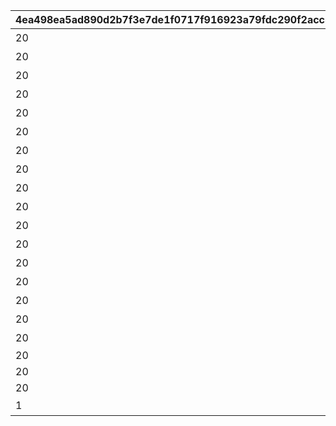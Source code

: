 |4ea498ea5ad890d2b7f3e7de1f0717f916923a79fdc290f2acc35b126cb7cc9a|a870a522e0057f6b09ffe2a57bbe27843c94c7a121da801e47fd81d061f4c755|e7a74795c20ed7f155d282c517c331878f5c29d58de3540bdfc54baad792e2d6|442824bef042bd68c5471360efdf68f0959e6d4ee71b2b1e7e8f7eac70e73cb4|1643b8d56ef14d0c5fe302d6e5026f49ab8cf4f43aace9674929bd38b9ecd1be|ab2e6a3fa5d999287d0e9260b0f9d71265e23bc1ae0db7d4545dfddbbe6709da|f94f4cff0f16aa613afa7a6164dfa1db31bb6eeff67545a82f70ac8a7f7e4b5e|1eb592b0362c213dbb234f22eb0d79a6155bdda23ba88eaff3322970ece326fb|6d77afa1ae6132df17c1da17acd0195ff72434b047b21e79409bb93974a86210|
| --- | --- | --- | --- | --- | --- | --- | --- | --- |
|20|0|5136061|0|ぶらり\n基本世界の旅|91002|10136|5136005|8|
|20|5136061|5136062|5136061|ファンの目は\n針の穴も通す|91002|10136|0|8|
|20|5136061|5136063|5136061|あなたの名前は|91002|10136|0|8|
|20|5136061|5136064|5136061|すれ違いの\n昼下がり|91002|10136|0|8|
|20|5136061|5136065|5136061|お姉さん\nだから大丈夫！|91002|10136|0|8|
|20|5136061|5136066|5136061|あなたは\n忍者ですか？|91002|10136|0|8|
|20|5136061|5136067|5136061|世界を越えても\n大悪党|91002|10136|0|8|
|20|5136061|5136068|5136061|風と冥風|91002|10136|0|8|
|20|5136061|5136069|5136061|他人の空似の\nこわ～い話|91002|10136|0|8|
|20|5136061|5137061|0|同じ星空の下|91002|10137|5137005|8|
|20|5137061|5137062|5137061|笑う侵入者|91002|10137|0|8|
|20|5137062|5137063|5137061|慣れ親しんだ初対面|91002|10137|0|8|
|20|5137063|5137064|5137061|大人の話は夜の間に|91002|10137|0|8|
|20|5137064|5137065|5137061|寂しがり屋じゃない|91002|10137|0|8|
|20|5137065|5137066|5137061|ランドソルに乾杯|91002|10137|0|8|
|20|5137066|5137067|5137061|寂しさは雪の下に|91002|10137|0|8|
|20|5137067|5137068|5137067|エリスの餞別|91002|10137|0|8|
|20|5137068|5137069|5137068|NO.HP1895L14|91002|10137|0|8|
|20|5137069|5137070|5137068|NO.HT1963PM|91002|10137|0|8|
|20|5137070|5137071|5137068|NO.UNKNOWN|91002|10137|0|8|
|1|0|5137072|5137071|もう一つのギルド|9000240|10137|0|16|